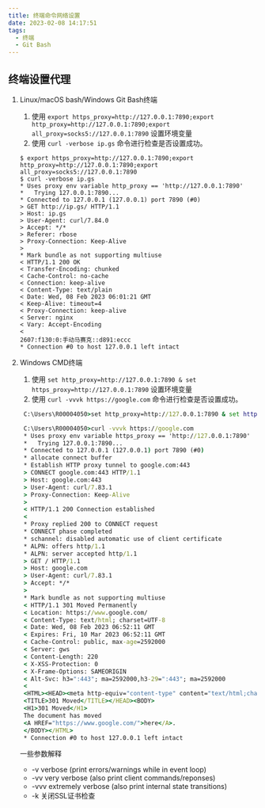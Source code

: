 ```yaml
---
title: 终端命令网络设置
date: 2023-02-08 14:17:51
tags: 
  - 终端
  - Git Bash
---
```


## 终端设置代理

1. Linux/macOS bash/Windows Git Bash终端
   1. 使用 `export https_proxy=http://127.0.0.1:7890;export http_proxy=http://127.0.0.1:7890;export all_proxy=socks5://127.0.0.1:7890` 设置环境变量
   2. 使用 `curl -verbose ip.gs` 命令进行检查是否设置成功。

   ```shell
   $ export https_proxy=http://127.0.0.1:7890;export http_proxy=http://127.0.0.1:7890;export all_proxy=socks5://127.0.0.1:7890
   $ curl -verbose ip.gs
   * Uses proxy env variable http_proxy == 'http://127.0.0.1:7890'
   *   Trying 127.0.0.1:7890...
   * Connected to 127.0.0.1 (127.0.0.1) port 7890 (#0)
   > GET http://ip.gs/ HTTP/1.1
   > Host: ip.gs
   > User-Agent: curl/7.84.0
   > Accept: */*
   > Referer: rbose
   > Proxy-Connection: Keep-Alive
   >
   * Mark bundle as not supporting multiuse
   < HTTP/1.1 200 OK
   < Transfer-Encoding: chunked
   < Cache-Control: no-cache
   < Connection: keep-alive
   < Content-Type: text/plain
   < Date: Wed, 08 Feb 2023 06:01:21 GMT
   < Keep-Alive: timeout=4
   < Proxy-Connection: keep-alive
   < Server: nginx
   < Vary: Accept-Encoding
   <
   2607:f130:0:手动马赛克::d891:eccc
   * Connection #0 to host 127.0.0.1 left intact
   ```

2. Windows CMD终端
   1. 使用 `set http_proxy=http://127.0.0.1:7890 & set https_proxy=http://127.0.0.1:7890` 设置环境变量
   2. 使用 `curl -vvvk https://google.com` 命令进行检查是否设置成功。
    <!-- more -->
   ```cmd
    C:\Users\R00004050>set http_proxy=http://127.0.0.1:7890 & set https_proxy=http://127.0.0.1:7890

    C:\Users\R00004050>curl -vvvk https://google.com
    * Uses proxy env variable https_proxy == 'http://127.0.0.1:7890'
    *   Trying 127.0.0.1:7890...
    * Connected to 127.0.0.1 (127.0.0.1) port 7890 (#0)
    * allocate connect buffer
    * Establish HTTP proxy tunnel to google.com:443
    > CONNECT google.com:443 HTTP/1.1
    > Host: google.com:443
    > User-Agent: curl/7.83.1
    > Proxy-Connection: Keep-Alive
    >
    < HTTP/1.1 200 Connection established
    <
    * Proxy replied 200 to CONNECT request
    * CONNECT phase completed
    * schannel: disabled automatic use of client certificate
    * ALPN: offers http/1.1
    * ALPN: server accepted http/1.1
    > GET / HTTP/1.1
    > Host: google.com
    > User-Agent: curl/7.83.1
    > Accept: */*
    >
    * Mark bundle as not supporting multiuse
    < HTTP/1.1 301 Moved Permanently
    < Location: https://www.google.com/
    < Content-Type: text/html; charset=UTF-8
    < Date: Wed, 08 Feb 2023 06:52:11 GMT
    < Expires: Fri, 10 Mar 2023 06:52:11 GMT
    < Cache-Control: public, max-age=2592000
    < Server: gws
    < Content-Length: 220
    < X-XSS-Protection: 0
    < X-Frame-Options: SAMEORIGIN
    < Alt-Svc: h3=":443"; ma=2592000,h3-29=":443"; ma=2592000
    <
    <HTML><HEAD><meta http-equiv="content-type" content="text/html;charset=utf-8">
    <TITLE>301 Moved</TITLE></HEAD><BODY>
    <H1>301 Moved</H1>
    The document has moved
    <A HREF="https://www.google.com/">here</A>.
    </BODY></HTML>
    * Connection #0 to host 127.0.0.1 left intact
    ```

    一些参数解释
    * -v verbose (print errors/warnings while in event loop)
    * -vv very verbose (also print client commands/reponses)
    * -vvv extremely verbose (also print internal state transitions)
    * -k 关闭SSL证书检查
